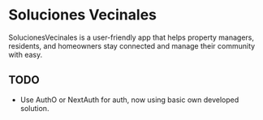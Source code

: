 # Soluciones Vecinales

SolucionesVecinales is a user-friendly app that helps property managers, residents, and homeowners
stay connected and manage their community with easy.

## TODO

- Use AuthO or NextAuth for auth, now using basic own developed solution.

